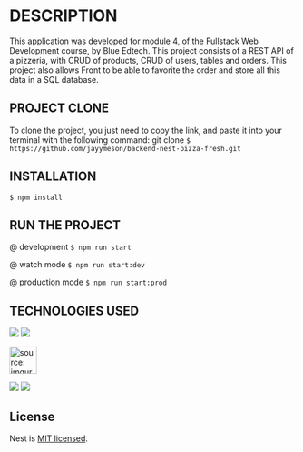 # DESCRIPTION

This application was developed for module 4, of the Fullstack Web Development course, by Blue Edtech. This project consists of a REST API of a pizzeria, with CRUD of products, CRUD of users, tables and orders. This project also allows Front to be able to favorite the order and store all this data in a SQL database.

## PROJECT CLONE

To clone the project, you just need to copy the link, and paste it into your terminal with the following command: git clone `$ https://github.com/jayymeson/backend-nest-pizza-fresh.git`

## INSTALLATION

`$ npm install`

## RUN THE PROJECT

@ development
`$ npm run start`

@ watch mode
`$ npm run start:dev`

@ production mode
`$ npm run start:prod`

## TECHNOLOGIES USED

<img src="https://img.icons8.com/fluency/48/000000/node-js.png"/>
<img src="https://img.icons8.com/fluency/48/000000/prism.png"/>

<a href="https://imgur.com/jAmllrW"><img src="https://i.imgur.com/jAmllrW.png" width="48" title="source: imgur.com" /></a>

<img src="https://img.icons8.com/color/48/000000/typescript.png"/>
<img src="https://img.icons8.com/color/48/000000/javascript--v1.png"/>

## License

Nest is [MIT licensed](LICENSE).
